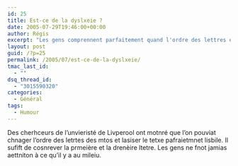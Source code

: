 ```yaml
---
id: 25
title: Est-ce de la dyslxeie ?
date: 2005-07-29T19:46:00+00:00
author: Régis
excerpt: "Les gens comprennent parfaitement quand l'ordre des lettres est changé. Il suffit de garder les premières et dernières lettres! "
layout: post
guid: /?p=25
permalink: /2005/07/est-ce-de-la-dyslxeie/
tmac_last_id:
  - ""
dsq_thread_id:
  - "3015590320"
categories:
  - Général
tags:
  - Humour
---
```

Des cherhceurs de l’unvieristé de Livperool ont motnré que l’on pouviat chnager l’ordre des letrtes des mtos et lasiser le tetxe pafraietmnet lisbile. Il sufift de cosnrever la prmeière et la drenèire ltetre. Les gens ne fnot jamias aettniton à ce qu’il y a au mileiu.
